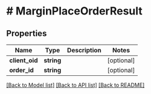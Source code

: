 # # MarginPlaceOrderResult

## Properties

Name | Type | Description | Notes
------------ | ------------- | ------------- | -------------
**client_oid** | **string** |  | [optional]
**order_id** | **string** |  | [optional]

[[Back to Model list]](../../README.md#models) [[Back to API list]](../../README.md#endpoints) [[Back to README]](../../README.md)
